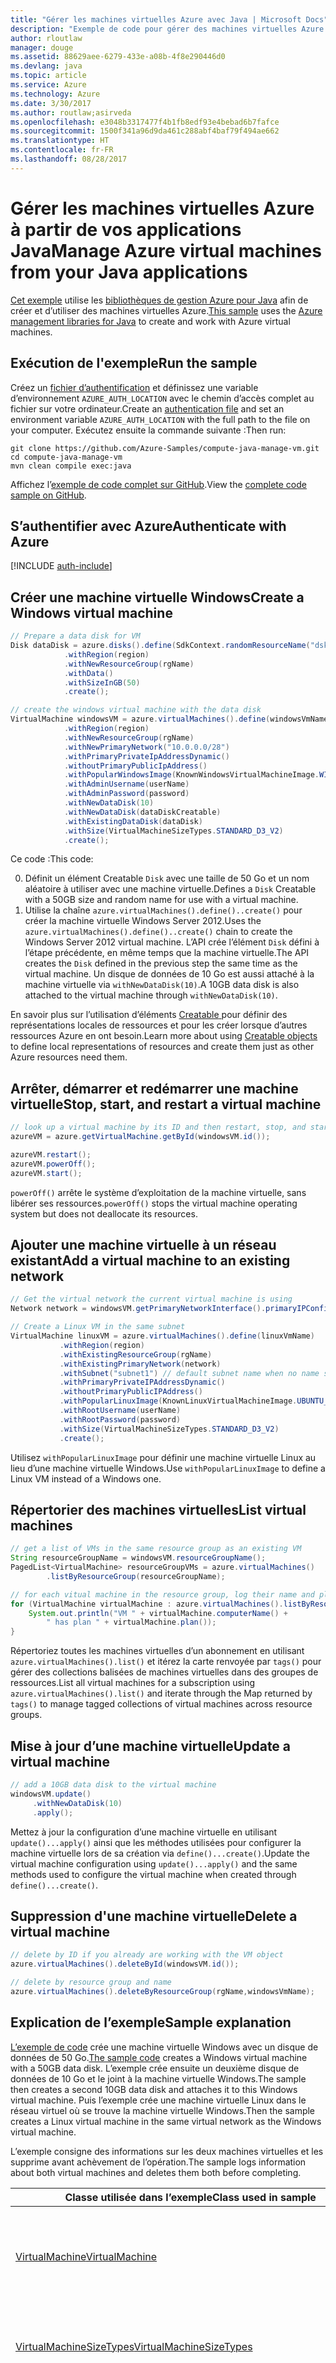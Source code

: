 ```yaml
---
title: "Gérer les machines virtuelles Azure avec Java | Microsoft Docs"
description: "Exemple de code pour gérer des machines virtuelles Azure avec le kit de développement logiciel (SDK) pour Java"
author: rloutlaw
manager: douge
ms.assetid: 88629aee-6279-433e-a08b-4f8e290446d0
ms.devlang: java
ms.topic: article
ms.service: Azure
ms.technology: Azure
ms.date: 3/30/2017
ms.author: routlaw;asirveda
ms.openlocfilehash: e3048b3317477f4b1fb8edf93e4bebad6b7fafce
ms.sourcegitcommit: 1500f341a96d9da461c288abf4baf79f494ae662
ms.translationtype: HT
ms.contentlocale: fr-FR
ms.lasthandoff: 08/28/2017
---
```

# <a name="manage-azure-virtual-machines-from-your-java-applications"></a><span data-ttu-id="53847-103">Gérer les machines virtuelles Azure à partir de vos applications Java</span><span class="sxs-lookup"><span data-stu-id="53847-103">Manage Azure virtual machines from your Java applications</span></span>

<span data-ttu-id="53847-104">[Cet exemple](https://github.com/Azure-Samples/compute-java-manage-vm/) utilise les [bibliothèques de gestion Azure pour Java](https://github.com/Azure/azure-sdk-for-java) afin de créer et d’utiliser des machines virtuelles Azure.</span><span class="sxs-lookup"><span data-stu-id="53847-104">[This sample](https://github.com/Azure-Samples/compute-java-manage-vm/) uses the [Azure management libraries for Java](https://github.com/Azure/azure-sdk-for-java) to create and work with Azure virtual machines.</span></span>

## <a name="run-the-sample"></a><span data-ttu-id="53847-105">Exécution de l'exemple</span><span class="sxs-lookup"><span data-stu-id="53847-105">Run the sample</span></span>

<span data-ttu-id="53847-106">Créez un [fichier d’authentification](https://github.com/Azure/azure-sdk-for-java/blob/master/AUTH.md) et définissez une variable d’environnement `AZURE_AUTH_LOCATION` avec le chemin d’accès complet au fichier sur votre ordinateur.</span><span class="sxs-lookup"><span data-stu-id="53847-106">Create an [authentication file](https://github.com/Azure/azure-sdk-for-java/blob/master/AUTH.md) and set an environment variable `AZURE_AUTH_LOCATION` with the full path to the file on your computer.</span></span> <span data-ttu-id="53847-107">Exécutez ensuite la commande suivante :</span><span class="sxs-lookup"><span data-stu-id="53847-107">Then run:</span></span>

```
git clone https://github.com/Azure-Samples/compute-java-manage-vm.git
cd compute-java-manage-vm
mvn clean compile exec:java
```

<span data-ttu-id="53847-108">Affichez l’[exemple de code complet sur GitHub](https://github.com/Azure-Samples/compute-java-manage-vm/blob/master/src/main/java/com/microsoft/azure/management/compute/samples/ManageVirtualMachine.java).</span><span class="sxs-lookup"><span data-stu-id="53847-108">View the [complete code sample on GitHub](https://github.com/Azure-Samples/compute-java-manage-vm/blob/master/src/main/java/com/microsoft/azure/management/compute/samples/ManageVirtualMachine.java).</span></span>

## <a name="authenticate-with-azure"></a><span data-ttu-id="53847-109">S’authentifier avec Azure</span><span class="sxs-lookup"><span data-stu-id="53847-109">Authenticate with Azure</span></span>

[!INCLUDE [auth-include](includes/java-auth-include.md)]

## <a name="create-a-windows-virtual-machine"></a><span data-ttu-id="53847-110">Créer une machine virtuelle Windows</span><span class="sxs-lookup"><span data-stu-id="53847-110">Create a Windows virtual machine</span></span>

```java
// Prepare a data disk for VM
Disk dataDisk = azure.disks().define(SdkContext.randomResourceName("dsk", 30))
            .withRegion(region)
            .withNewResourceGroup(rgName)
            .withData()
            .withSizeInGB(50)
            .create();

// create the windows virtual machine with the data disk            
VirtualMachine windowsVM = azure.virtualMachines().define(windowsVmName)
            .withRegion(region)
            .withNewResourceGroup(rgName)
            .withNewPrimaryNetwork("10.0.0.0/28")
            .withPrimaryPrivateIpAddressDynamic()
            .withoutPrimaryPublicIpAddress()
            .withPopularWindowsImage(KnownWindowsVirtualMachineImage.WINDOWS_SERVER_2012_R2_DATACENTER)
            .withAdminUsername(userName)
            .withAdminPassword(password)
            .withNewDataDisk(10)
            .withNewDataDisk(dataDiskCreatable)
            .withExistingDataDisk(dataDisk)
            .withSize(VirtualMachineSizeTypes.STANDARD_D3_V2)
            .create();
```

<span data-ttu-id="53847-111">Ce code :</span><span class="sxs-lookup"><span data-stu-id="53847-111">This code:</span></span>   

0. <span data-ttu-id="53847-112">Définit un élément Creatable `Disk` avec une taille de 50 Go et un nom aléatoire à utiliser avec une machine virtuelle.</span><span class="sxs-lookup"><span data-stu-id="53847-112">Defines a `Disk` Creatable with a 50GB size and random name for use with a virtual machine.</span></span>
0. <span data-ttu-id="53847-113">Utilise la chaîne `azure.virtualMachines().define()..create()` pour créer la machine virtuelle Windows Server 2012.</span><span class="sxs-lookup"><span data-stu-id="53847-113">Uses the `azure.virtualMachines().define()..create()` chain to create the Windows Server 2012 virtual machine.</span></span> <span data-ttu-id="53847-114">L’API crée l’élément `Disk` défini à l’étape précédente, en même temps que la machine virtuelle.</span><span class="sxs-lookup"><span data-stu-id="53847-114">The API creates the `Disk` defined in the previous step the same time as the virtual machine.</span></span> <span data-ttu-id="53847-115">Un disque de données de 10 Go est aussi attaché à la machine virtuelle via `withNewDataDisk(10)`.</span><span class="sxs-lookup"><span data-stu-id="53847-115">A 10GB data disk is also attached to the virtual machine through `withNewDataDisk(10)`.</span></span>

<span data-ttu-id="53847-116">En savoir plus sur l’utilisation d’éléments [Creatable<T> ](java-sdk-azure-concepts.md#Creatables) pour définir des représentations locales de ressources et pour les créer lorsque d’autres ressources Azure en ont besoin.</span><span class="sxs-lookup"><span data-stu-id="53847-116">Learn more about using [Creatable<T> objects](java-sdk-azure-concepts.md#Creatables) to define local representations of resources and create them just as other Azure resources need them.</span></span>

## <a name="stop-start-and-restart-a-virtual-machine"></a><span data-ttu-id="53847-117">Arrêter, démarrer et redémarrer une machine virtuelle</span><span class="sxs-lookup"><span data-stu-id="53847-117">Stop, start, and restart a virtual machine</span></span>

```java
// look up a virtual machine by its ID and then restart, stop, and start it
azureVM = azure.getVirtualMachine.getById(windowsVM.id());

azureVM.restart();
azureVM.powerOff();
azureVM.start();
```

<span data-ttu-id="53847-118">`powerOff()` arrête le système d’exploitation de la machine virtuelle, sans libérer ses ressources.</span><span class="sxs-lookup"><span data-stu-id="53847-118">`powerOff()` stops the virtual machine operating system but does not deallocate its resources.</span></span>

## <a name="add-a-virtual-machine-to-an-existing-network"></a><span data-ttu-id="53847-119">Ajouter une machine virtuelle à un réseau existant</span><span class="sxs-lookup"><span data-stu-id="53847-119">Add a virtual machine to an existing network</span></span>

```java
// Get the virtual network the current virtual machine is using
Network network = windowsVM.getPrimaryNetworkInterface().primaryIPConfiguration().getNetwork();

// Create a Linux VM in the same subnet
VirtualMachine linuxVM = azure.virtualMachines().define(linuxVmName)
           .withRegion(region)
           .withExistingResourceGroup(rgName)
           .withExistingPrimaryNetwork(network)
           .withSubnet("subnet1") // default subnet name when no name specified at creation
           .withPrimaryPrivateIPAddressDynamic()
           .withoutPrimaryPublicIPAddress()
           .withPopularLinuxImage(KnownLinuxVirtualMachineImage.UBUNTU_SERVER_16_04_LTS)
           .withRootUsername(userName)
           .withRootPassword(password)
           .withSize(VirtualMachineSizeTypes.STANDARD_D3_V2)
           .create();
```

<span data-ttu-id="53847-120">Utilisez `withPopularLinuxImage` pour définir une machine virtuelle Linux au lieu d’une machine virtuelle Windows.</span><span class="sxs-lookup"><span data-stu-id="53847-120">Use `withPopularLinuxImage` to define a Linux VM instead of a Windows one.</span></span>


## <a name="list-virtual-machines"></a><span data-ttu-id="53847-121">Répertorier des machines virtuelles</span><span class="sxs-lookup"><span data-stu-id="53847-121">List virtual machines</span></span>

```java
// get a list of VMs in the same resource group as an existing VM
String resourceGroupName = windowsVM.resourceGroupName();
PagedList<VirtualMachine> resourceGroupVMs = azure.virtualMachines()
        .listByResourceGroup(resourceGroupName); 

// for each vitual machine in the resource group, log their name and plan
for (VirtualMachine virtualMachine : azure.virtualMachines().listByResourceGroup(resourceGroupName)) {
    System.out.println("VM " + virtualMachine.computerName() + 
        " has plan " + virtualMachine.plan());
}
```

<span data-ttu-id="53847-122">Répertoriez toutes les machines virtuelles d’un abonnement en utilisant `azure.virtualMachines().list()` et itérez la carte renvoyée par `tags()` pour gérer des collections balisées de machines virtuelles dans des groupes de ressources.</span><span class="sxs-lookup"><span data-stu-id="53847-122">List all virtual machines for a subscription using `azure.virtualMachines().list()` and iterate through the Map returned by `tags()` to manage tagged collections of virtual machines across resource groups.</span></span>

## <a name="update-a-virtual-machine"></a><span data-ttu-id="53847-123">Mise à jour d’une machine virtuelle</span><span class="sxs-lookup"><span data-stu-id="53847-123">Update a virtual machine</span></span>

```java
// add a 10GB data disk to the virtual machine
windowsVM.update()
     .withNewDataDisk(10)
     .apply();
```

<span data-ttu-id="53847-124">Mettez à jour la configuration d’une machine virtuelle en utilisant `update()...apply()` ainsi que les méthodes utilisées pour configurer la machine virtuelle lors de sa création via `define()...create()`.</span><span class="sxs-lookup"><span data-stu-id="53847-124">Update the virtual machine configuration using `update()...apply()` and the same methods used to configure the virtual machine when created through `define()...create()`.</span></span>

## <a name="delete-a-virtual-machine"></a><span data-ttu-id="53847-125">Suppression d'une machine virtuelle</span><span class="sxs-lookup"><span data-stu-id="53847-125">Delete a virtual machine</span></span>

```java
// delete by ID if you already are working with the VM object
azure.virtualMachines().deleteById(windowsVM.id());

// delete by resource group and name
azure.virtualMachines().deleteByResourceGroup(rgName,windowsVmName);
```

## <a name="sample-explanation"></a><span data-ttu-id="53847-126">Explication de l’exemple</span><span class="sxs-lookup"><span data-stu-id="53847-126">Sample explanation</span></span>

<span data-ttu-id="53847-127">[L’exemple de code](https://github.com/Azure-Samples/compute-java-manage-vm/blob/master/src/main/java/com/microsoft/azure/management/compute/samples/ManageVirtualMachine.java) crée une machine virtuelle Windows avec un disque de données de 50 Go.</span><span class="sxs-lookup"><span data-stu-id="53847-127">[The sample code](https://github.com/Azure-Samples/compute-java-manage-vm/blob/master/src/main/java/com/microsoft/azure/management/compute/samples/ManageVirtualMachine.java) creates a Windows virtual machine with a 50GB data disk.</span></span> <span data-ttu-id="53847-128">L’exemple crée ensuite un deuxième disque de données de 10 Go et le joint à la machine virtuelle Windows.</span><span class="sxs-lookup"><span data-stu-id="53847-128">The sample then creates a second 10GB data disk and attaches it to this Windows virtual machine.</span></span>
<span data-ttu-id="53847-129">Puis l’exemple crée une machine virtuelle Linux dans le réseau virtuel où se trouve la machine virtuelle Windows.</span><span class="sxs-lookup"><span data-stu-id="53847-129">Then the sample creates a Linux virtual machine in the same virtual network as the Windows virtual machine.</span></span>

<span data-ttu-id="53847-130">L’exemple consigne des informations sur les deux machines virtuelles et les supprime avant achèvement de l’opération.</span><span class="sxs-lookup"><span data-stu-id="53847-130">The sample logs information about both virtual machines and deletes them both before completing.</span></span>

| <span data-ttu-id="53847-131">Classe utilisée dans l’exemple</span><span class="sxs-lookup"><span data-stu-id="53847-131">Class used in sample</span></span> | <span data-ttu-id="53847-132">Remarques</span><span class="sxs-lookup"><span data-stu-id="53847-132">Notes</span></span>
|-------|-------|
| [<span data-ttu-id="53847-133">VirtualMachine</span><span class="sxs-lookup"><span data-stu-id="53847-133">VirtualMachine</span></span>](https://docs.microsoft.com/java/api/com.microsoft.azure.management.compute._virtual_machine) | <span data-ttu-id="53847-134">Interrogez des propriétés et gérez l’état des machines virtuelles.</span><span class="sxs-lookup"><span data-stu-id="53847-134">Query properties and manage state of virtual machines.</span></span> <span data-ttu-id="53847-135">Récupéré sous forme de liste avec `azure.virtualMachines().list()` ou par nom ou ID avec `azure.virtualMachines().getByResourceGroup()`</span><span class="sxs-lookup"><span data-stu-id="53847-135">Retrieved in list form  with`azure.virtualMachines().list()` or by name or ID `azure.virtualMachines().getByResourceGroup()`</span></span>
| [<span data-ttu-id="53847-136">VirtualMachineSizeTypes</span><span class="sxs-lookup"><span data-stu-id="53847-136">VirtualMachineSizeTypes</span></span>](https://docs.microsoft.com/java/api/com.microsoft.azure.management.compute._virtual_machine_size_types) | <span data-ttu-id="53847-137">Classe avec des valeurs statiques qui mappent les [options de tailles d’une machine virtuelle](https://azure.microsoft.com/pricing/details/virtual-machines/linux/), utilisées par la méthode `withSize()` pour définir les ressources allouées à la machine virtuelle.</span><span class="sxs-lookup"><span data-stu-id="53847-137">Class with static values that map to [virtual machine size options](https://azure.microsoft.com/pricing/details/virtual-machines/linux/), used by the `withSize()` method to define the resources allocated to the VM.</span></span>
| [<span data-ttu-id="53847-138">Disque</span><span class="sxs-lookup"><span data-stu-id="53847-138">Disk</span></span>](https://docs.microsoft.com/java/api/com.microsoft.azure.management.compute._disk) | <span data-ttu-id="53847-139">Créez un disque pour stocker des données en utilisant `withData()` ou une image de système d’exploitation avec la méthode appropriée `withLinux` ou `withWindows` lorsque vous définissez le disque.</span><span class="sxs-lookup"><span data-stu-id="53847-139">Create a disk to store data using `withData()` or operating system image using the appropriate `withLinux` or `withWindows` method when defining the disk.</span></span> <span data-ttu-id="53847-140">Attachez des disques aux machines virtuelles lors de leur création (`using withNewDataDisk` ou `withExistingDataDisk`) ou après leur création en `update()..apply()` sur l’objet VirtualMachine.</span><span class="sxs-lookup"><span data-stu-id="53847-140">Attach disks to virtual machines either at the time of creation (`using withNewDataDisk` or `withExistingDataDisk`) or after creation by `update()..apply()` on the VirtualMachine object.</span></span>
| [<span data-ttu-id="53847-141">DiskSkuTypes</span><span class="sxs-lookup"><span data-stu-id="53847-141">DiskSkuTypes</span></span>](https://docs.microsoft.com/java/api/com.microsoft.azure.management.compute._disk_sku_types) | <span data-ttu-id="53847-142">Classe avec des valeurs statiques pour définir un disque avec une formule de stockage standard ou [premium](https://docs.microsoft.com/azure/storage/storage-premium-storage).</span><span class="sxs-lookup"><span data-stu-id="53847-142">Class with static values to define a disk with a standard or [premium](https://docs.microsoft.com/azure/storage/storage-premium-storage) storage plan.</span></span>
| [<span data-ttu-id="53847-143">KnownLinuxVirtualMachineImage</span><span class="sxs-lookup"><span data-stu-id="53847-143">KnownLinuxVirtualMachineImage</span></span>](https://docs.microsoft.com/java/api/com.microsoft.azure.management.compute._known_linux_virtual_machine_image) | <span data-ttu-id="53847-144">Classe avec un ensemble d’options de machine virtuelle Linux à utiliser avec la méthode `withPopularLinuxImage()` au moment de définir une machine virtuelle.</span><span class="sxs-lookup"><span data-stu-id="53847-144">Class with a set of Linux virtual machine options for use with the `withPopularLinuxImage()` method when defining a virtual machine.</span></span>
| [<span data-ttu-id="53847-145">KnownWindowsVirtualMachineImage</span><span class="sxs-lookup"><span data-stu-id="53847-145">KnownWindowsVirtualMachineImage</span></span>](https://docs.microsoft.com/java/api/com.microsoft.azure.management.compute._known_windows_virtual_machine_image) | <span data-ttu-id="53847-146">Classe avec un ensemble d’options d’image de machine virtuelle Windows à utiliser avec la méthode `withPopularWindowsImage()` au moment définir une machine virtuelle.</span><span class="sxs-lookup"><span data-stu-id="53847-146">Class with a set of Windows virtual machine image options for use with the `withPopularWindowsImage()` method when defining a virtual machine.</span></span>

## <a name="next-steps"></a><span data-ttu-id="53847-147">Étapes suivantes</span><span class="sxs-lookup"><span data-stu-id="53847-147">Next steps</span></span>

[!INCLUDE [next-steps](includes/java-next-steps.md)]
